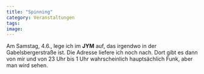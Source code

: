```yaml
---
title: "Spinning"
category: Veranstaltungen
tags: 
image: 
---
```


Am Samstag, 4.6., lege ich im **JYM** auf, das irgendwo in der Gabelsbergerstraße ist. Die Adresse liefere ich noch nach. Dort gibt es dann von mir und von 23 Uhr bis 1 Uhr wahrscheinlich hauptsächlich Funk, aber man wird sehen.

